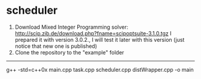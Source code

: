 scheduler
=========
1. Download Mixed Integer Programming solver: http://scip.zib.de/download.php?fname=scipoptsuite-3.1.0.tgz 
I prepared it with version 3.0.2., I will test it later with this version (just notice that new one is published)
2. Clone the repository to the "example" folder



--------------------------
g++ -std=c++0x main.cpp task.cpp scheduler.cpp distWrapper.cpp -o main
